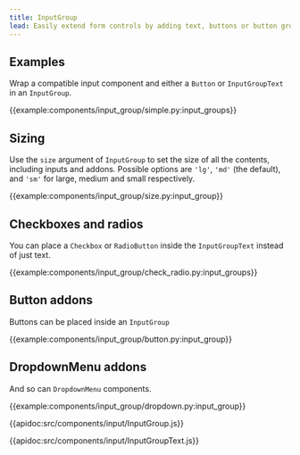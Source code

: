 ```yaml
---
title: InputGroup
lead: Easily extend form controls by adding text, buttons or button groups on either side of `Input`, `Textarea` and `Select` components.
---
```


## Examples

Wrap a compatible input component and either a `Button` or `InputGroupText` in an `InputGroup`.

{{example:components/input_group/simple.py:input_groups}}

## Sizing

Use the `size` argument of `InputGroup` to set the size of all the contents, including inputs and addons. Possible options are `'lg'`, `'md'` (the default), and `'sm'` for large, medium and small respectively.

{{example:components/input_group/size.py:input_group}}

## Checkboxes and radios

You can place a `Checkbox` or `RadioButton` inside the `InputGroupText` instead of just text.

{{example:components/input_group/check_radio.py:input_groups}}

## Button addons

Buttons can be placed inside an `InputGroup`

{{example:components/input_group/button.py:input_group}}

## DropdownMenu addons

And so can `DropdownMenu` components.

{{example:components/input_group/dropdown.py:input_group}}

{{apidoc:src/components/input/InputGroup.js}}

{{apidoc:src/components/input/InputGroupText.js}}
